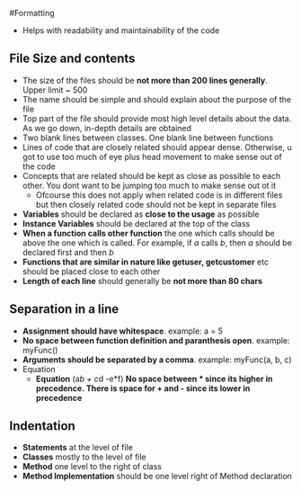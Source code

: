 #Formatting

* Helps with readability and maintainability of the code

## File Size and contents

* The size of the files should be **not more than 200 lines generally**. Upper limit ~ 500
* The name should be simple and should explain about the purpose of the file
* Top part of the file should provide most high level details about the data. As we go down, in-depth details are obtained
* Two blank lines between classes. One blank line between functions
* Lines of code that are closely related should appear dense. Otherwise, u got to use too much of eye plus head movement to make sense out of the code
* Concepts that are related should be kept as close as possible to each other. You dont want to be jumping too much to make sense out ot it
    * Ofcourse this does not apply when related code is in different files but then closely related code should not be kept in separate files
* **Variables** should be declared as **close to the usage** as possible
* **Instance Variables** should be declared at the top of the class
* **When a function calls other function** the one which calls should be above the one which is called. For example, if *a* calls *b*, then *a* should be declared first and then *b*
* **Functions that are similar in nature like getuser, getcustomer** etc should be placed close to each other
* **Length of each line** should generally be **not more than 80 chars**


## Separation in a line
* **Assignment should have whitespace**. example: a = 5
* **No space between function definition and paranthesis open**. example: myFunc()
* **Arguments should be separated by a comma**. example: myFunc(a, b, c)
* Equation
    * **Equation**  (a*b + c*d -e*f) **No space between * since its higher in precedence. There is space for + and - since its lower in precedence**



## Indentation
* **Statements** at the level of file
* **Classes** mostly to the level of file
* **Method** one level to the right of class
* **Method Implementation** should be one level right of Method declaration

